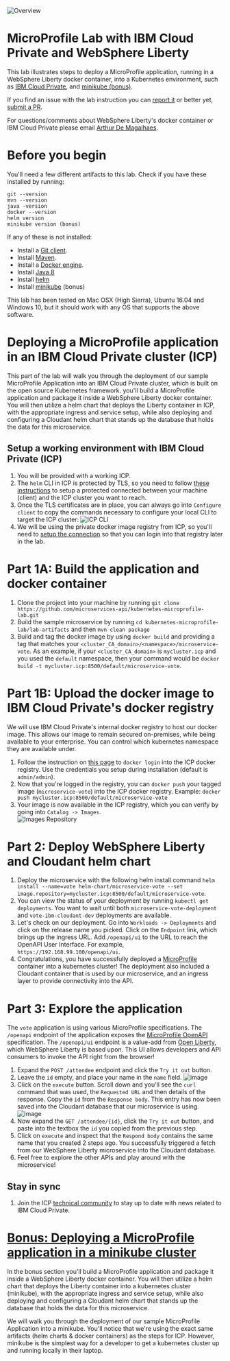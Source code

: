 ![Overview](images/top_diagram.png)

# MicroProfile Lab with IBM Cloud Private and WebSphere Liberty

This lab illustrates steps to deploy a MicroProfile application, running in a WebSphere Liberty docker container, into a Kubernetes environment, such as [IBM Cloud Private](https://github.com/microservices-api/kubernetes-microprofile-lab#part-2-deploying-a-microprofile-application-in-an-ibm-cloud-private-cluster-icp), and [minikube (bonus)](https://github.com/microservices-api/kubernetes-microprofile-lab/tree/master/minikube).

If you find an issue with the lab instruction you can [report it](https://github.com/microservices-api/kubernetes-microprofile-lab/issues) or better yet, [submit a PR](https://github.com/microservices-api/kubernetes-microprofile-lab/pulls).

For questions/comments about WebSphere Liberty's docker container or IBM Cloud Private please email [Arthur De Magalhaes](mailto:arthurdm@ca.ibm.com).

# Before you begin

You'll need a few different artifacts to this lab.  Check if you have these installed by running:

```
git --version
mvn --version
java -version
docker --version
helm version
minikube version (bonus)
```

If any of these is not installed:
* Install a [Git client](https://git-scm.com/download/mac).
* Install [Maven](https://maven.apache.org/download.cgi).
* Install a [Docker engine](https://docs.docker.com/engine/installation/).
* Install [Java 8](https://java.com/en/download/)
* Install [helm](https://docs.helm.sh/using_helm/#installing-helm)
* Install [minikube](https://kubernetes.io/docs/tasks/tools/install-minikube/) (bonus)

This lab has been tested on Mac OSX (High Sierra), Ubuntu 16.04 and Windows 10, but it should work with any OS that supports the above software.

# Deploying a MicroProfile application in an IBM Cloud Private cluster (ICP)

This part of the lab will walk you through the deployment of our sample MicroProfile Application into an IBM Cloud Private cluster, which is built on the open source Kubernetes framework. you'll build a MicroProfile application and package it inside a WebSphere Liberty docker container. You will then utilize a helm chart that deploys the Liberty container in ICP, with the appropriate ingress and service setup, while also deploying and configuring a Cloudant helm chart that stands up the database that holds the data for this microservice.

## Setup a working environment with IBM Cloud Private (ICP)

1. You will be provided with a working ICP.
1. The `helm` CLI in ICP is protected by TLS, so you need to follow [these instructions](https://www.ibm.com/support/knowledgecenter/en/SSBS6K_2.1.0.3/app_center/create_helm_cli.html) to setup a protected connected between your machine (client) and the ICP cluster you want to reach.
1. Once the TLS certificates are in place, you can always go into `Configure client` to copy the commands necessary to configure your local CLI to target the ICP cluster:
![ICP CLI](images/client_config.png)
1. We will be using the private docker image registry from ICP, so you'll need to [setup the connection](https://www.ibm.com/support/knowledgecenter/en/SSBS6K_2.1.0.3/manage_images/configuring_docker_cli.html) so that you can login into that registry later in the lab.

# Part 1A: Build the application and docker container

1. Clone the project into your machine by running `git clone https://github.com/microservices-api/kubernetes-microprofile-lab.git`
1. Build the sample microservice by running `cd kubernetes-microprofile-lab/lab-artifacts` and then  `mvn clean package`
1. Build and tag the docker image by using `docker build` and providing a tag that matches your `<cluster_CA_domain>/<namespace>/microservice-vote`.   As an example, if your `<cluster_CA_domain>` is `mycluster.icp` and you used the `default` namespace, then your command would be `docker build -t mycluster.icp:8500/default/microservice-vote`.

# Part 1B: Upload the docker image to IBM Cloud Private's docker registry

We will use IBM Cloud Private's internal docker registry to host our docker image.  This allows our image to remain secured on-premises, while being available to your enterprise.  You can control which kubernetes namespace they are available under.

1. Follow the instruction on [this page](https://www.ibm.com/support/knowledgecenter/en/SSBS6K_2.1.0.3/manage_images/using_docker_cli.html) to `docker login` into the ICP docker registry.  Use the credentials you setup during installation (default is `admin/admin`).
1. Now that you're logged in the registry, you can `docker push` your tagged image (`microservice-vote`) into the ICP docker registry.  Example:  `docker push mycluster.icp:8500/default/microservice-vote`
1. Your image is now available in the ICP registry, which you can verify by going into `Catalog -> Images`.   
![Images Repository](images/images_repo.png)

# Part 2: Deploy WebSphere Liberty and Cloudant helm chart

1. Deploy the microservice with the following helm install command `helm install --name=vote helm-chart/microservice-vote --set image.repository=mycluster.icp:8500/default/microservice-vote`.
1. You can view the status of your deployment by running `kubectl get deployments`.  You want to wait until both `microservice-vote-deployment` and `vote-ibm-cloudant-dev` deployments are available.
1. Let's check on our deployment.  Go into `Workloads -> Deployments` and click on the release name you picked.  Click on the `Endpoint` link, which brings up the ingress URL.   Add `/openapi/ui` to the URL to reach the OpenAPI User Interface.   For example, `https://192.168.99.100/openapi/ui`.
1. Congratulations, you have successfully deployed a [MicroProfile](http://microprofile.io/) container into a kubernetes cluster!  The deployment also included a Cloudant container that is used by our microservice, and an ingress layer to provide connectivity into the API.

# Part 3: Explore the application

The `vote` application is using various MicroProfile specifications.  The `/openapi` endpoint of the application exposes the [MicroProfile OpenAPI](http://download.eclipse.org/microprofile/microprofile-open-api-1.0.1/microprofile-openapi-spec.html) specification.  The `/openapi/ui` endpoint is a value-add from [Open Liberty](https://openliberty.io/), which WebSphere Liberty is based upon.  This UI allows developers and API consumers to invoke the API right from the browser!

1. Expand the `POST /attendee` endpoint and click the `Try it out` button.
1. Leave the `id` empty, and place your name in the `name` field.
![image](images/post_screenshot.png)
1. Click on the `execute` button.  Scroll down and you'll see the `curl` command that was used, the `Requested URL` and then details of the response.  Copy the `id` from the `Response body`.  This entry has now been saved into the Cloudant database that our microservice is using.
![image](images/post_result.png) 
1. Now expand the `GET /attendee/{id}`, click the `Try it out` button, and paste into the textbox the `id` you copied from the previous step.
1. Click on `execute` and inspect that the `Respond body` contains the same name that you created 2 steps ago. You successfully triggered a fetch from our WebSphere Liberty microservice into the Cloudant database.
1. Feel free to explore the other APIs and play around with the microservice!

## Stay in sync

1.  Join the ICP [technical community](https://www.ibm.com/developerworks/community/wikis/home?lang=en#!/wiki/W1559b1be149d_43b0_881e_9783f38faaff) to stay up to date with news related to IBM Cloud Private.

# [Bonus: Deploying a MicroProfile application in a minikube cluster](minikube/README.md)

 In the bonus section you'll build a MicroProfile application and package it inside a WebSphere Liberty docker container. You will then utilize a helm chart that deploys the Liberty container into a kubernetes cluster (minikube), with the appropriate ingress and service setup, while also deploying and configuring a Cloudant helm chart that stands up the database that holds the data for this microservice.  

 We will walk you through the deployment of our sample MicroProfile Application into a minikube. You'll notice that we're using the exact same artifacts (helm charts & docker containers) as the steps for ICP. However, minikube is the simplest way for a developer to get a kubernetes cluster up and running locally in their laptop.

